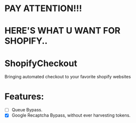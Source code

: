 # PAY ATTENTION!!!
# HERE'S WHAT U WANT FOR SHOPIFY..

# ShopifyCheckout
Bringing automated checkout to your favorite shopify websites

# Features:
- [ ] Queue Bypass.
- [x] Google Recaptcha Bypass, without ever harvesting tokens. 
